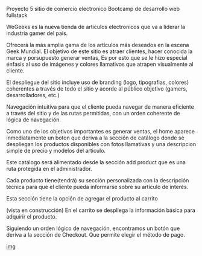 
Proyecto 5 sitio de comercio electronico Bootcamp de desarrollo web fullstack

WeGeeks es la nueva tienda de articulos electronicos que va a liderar la industria gamer del pais.

Ofrecerá la más amplia gama de los artículos más deseados en la escena Geek Mundial. El objetivo de este sitio es atraer clientes, hacer conocida la marca y porsupuesto generar ventas, Es por esto que se le hizo especial énfasis al uso de imágenes y colores llamativos que atrapen visualmente al cliente.


El despliegue del sitio incluye uso de branding (logo, tipografias, colores) coherentes a través de todo el sitio y acorde al público objetivo (gamers, desarrolladores, etc.)

Navegación intuitiva para que el cliente pueda navegar de manera eficiente a través del sitio y de las rutas permitidas, con un orden coherente de lógica de navegación.


Como uno de los objetivos importantes es generar ventas, el home aparece  inmediatamente un boton que deriva a la sección de catálogo donde se despliegan los productos disponibles con fotos llamativas y una descripcion simple de precio y modelos del articulo. 

Este catálogo será alimentado desde la sección add product que es una ruta protegida en el administrador.

Cada producto tiene(tendrá) su sección personalizada con la descripción técnica para que el cliente pueda informarse sobre su artículo de interés.

Esta sección tiene la opción de agregar el producto al carrito

(vista en construcción)
En el carrito se despliega la información básica para adquirir el producto.

Siguiendo un orden lógico de navegación, encontramos un botón que deriva a la sección de Checkout. Que permite elegir el método de pago.

[img](./template-proy5.jpg)